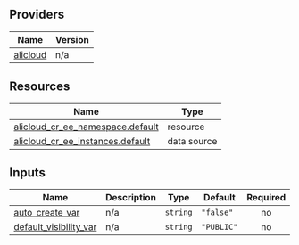 <!-- BEGIN_TF_DOCS -->
## Providers

| Name | Version |
|------|---------|
| <a name="provider_alicloud"></a> [alicloud](#provider\_alicloud) | n/a |

## Resources

| Name | Type |
|------|------|
| [alicloud_cr_ee_namespace.default](https://registry.terraform.io/providers/hashicorp/alicloud/latest/docs/resources/cr_ee_namespace) | resource |
| [alicloud_cr_ee_instances.default](https://registry.terraform.io/providers/hashicorp/alicloud/latest/docs/data-sources/cr_ee_instances) | data source |

## Inputs

| Name | Description | Type | Default | Required |
|------|-------------|------|---------|:--------:|
| <a name="input_auto_create_var"></a> [auto\_create\_var](#input\_auto\_create\_var) | n/a | `string` | `"false"` | no |
| <a name="input_default_visibility_var"></a> [default\_visibility\_var](#input\_default\_visibility\_var) | n/a | `string` | `"PUBLIC"` | no |
<!-- END_TF_DOCS -->    